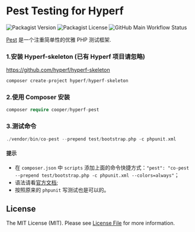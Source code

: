 # Pest Testing for Hyperf
![Packagist Version](https://img.shields.io/packagist/v/cooper/cooper/hyperf-pest)
![Packagist License](https://img.shields.io/packagist/l/cooper/cooper/hyperf-pest)
![GitHub Main Workflow Status](https://img.shields.io/github/workflow/status/myxiaoao/cooper/hyperf-pest/Tests/master)

[Pest](https://pestphp.com/) 是一个注重简单性的优雅 PHP 测试框架.

### 1.安装 Hyperf-skeleton (已有 Hyperf 项目请忽略)

https://github.com/hyperf/hyperf-skeleton

```php
composer create-project hyperf/hyperf-skeleton
```

### 2.使用 Composer 安装

```php
composer require cooper/hyperf-pest
```

### 3.测试命令

```php
./vendor/bin/co-pest --prepend test/bootstrap.php -c phpunit.xml
```

#### 提示
* 在 `composer.json` 中 `scripts` 添加上面的命令快捷方式：`"pest": "co-pest --prepend test/bootstrap.php -c phpunit.xml --colors=always"`；
* 语法请看[官方文档](https://pestphp.com/docs/writing-tests);
* 按照原来的 `phpunit` 写测试也是可以的。

## License

The MIT License (MIT). Please see [License File](LICENSE) for more information.



